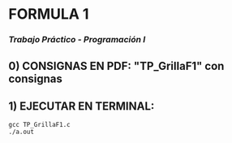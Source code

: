 # **FORMULA 1**

### *Trabajo Práctico - Programación I*

## 0) CONSIGNAS EN PDF: "TP_GrillaF1" con consignas

## 1) EJECUTAR EN TERMINAL:

`gcc TP_GrillaF1.c`<br>
`./a.out`